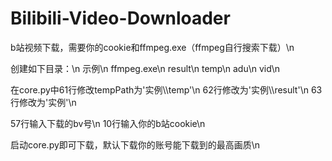 # Bilibili-Video-Downloader
b站视频下载，需要你的cookie和ffmpeg.exe（ffmpeg自行搜索下载）\n

创建如下目录：\n
示例\n
  ffmpeg.exe\n
  result\n
  temp\n
    adu\n
    vid\n
    
在core.py中61行修改tempPath为'实例\\\\temp'\n
62行修改为'实例\\\\result'\n
63行修改为'实例'\n

57行输入下载的bv号\n
10行输入你的b站cookie\n

启动core.py即可下载，默认下载你的账号能下载到的最高画质\n
